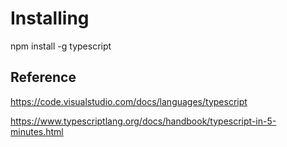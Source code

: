 # Installing 

npm install -g typescript



## Reference
https://code.visualstudio.com/docs/languages/typescript

https://www.typescriptlang.org/docs/handbook/typescript-in-5-minutes.html

